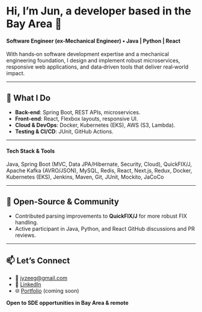 # Hi, I’m Jun, a developer based in the Bay Area 👋

#### Software Engineer (ex-Mechanical Engineer) • Java | Python | React

With hands‑on software development expertise and a mechanical engineering foundation, I design and implement robust microservices, responsive web applications, and data‑driven tools that deliver real‑world impact.

---

## 🚀 What I Do

* **Back-end**: Spring Boot, REST APIs, microservices.
* **Front-end**: React, Flexbox layouts, responsive UI.
* **Cloud & DevOps**: Docker, Kubernetes (EKS), AWS (S3, Lambda).
* **Testing & CI/CD**: JUnit, GitHub Actions.

---

#### Tech Stack & Tools

Java, Spring Boot (MVC, Data JPA/Hibernate, Security, Cloud), QuickFIX/J, Apache Kafka (AVRO/JSON), MySQL, Redis, React, Next.js, Redux, Docker, Kubernetes (EKS), Jenkins, Maven, Git, JUnit, Mockito, JaCoCo

---

## 🤝 Open-Source & Community

* Contributed parsing improvements to **QuickFIX/J** for more robust FIX handling.
* Active participant in Java, Python, and React GitHub discussions and PR reviews.

---

## 📫 Let’s Connect

* 📧 [jyzeeg@gmail.com](mailto:jyzeeg@gmail.com)
* 🔗 [LinkedIn](https://www.linkedin.com/in/jun-zhou/)
* 🌐 [Portfolio](https://junzhou.dev) (coming soon)

**Open to SDE opportunities in Bay Area & remote**

